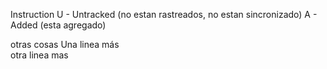 Instruction
U - Untracked (no estan rastreados, no estan sincronizado)
A - Added (esta agregado)

otras cosas 
Una linea más  
otra linea mas 